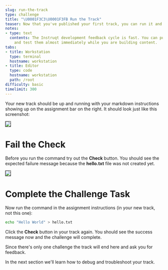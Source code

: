 ```yaml
---
slug: run-the-track
type: challenge
title: "\U0001F3C3\U0001F3FB Run the Track"
teaser: Now that you've published your first track, you can run it and test it out.
notes:
- type: text
  contents: The Instruqt development feedback cycle is fast. You can push changes
    and test them almost immediately while you are building content.
tabs:
- title: Workstation
  type: terminal
  hostname: workstation
- title: Editor
  type: code
  hostname: workstation
  path: /root
difficulty: basic
timelimit: 300
---
```

<style type="text/css" rel="stylesheet">
hr.cyan { background-color: cyan; color: cyan; height: 2px; margin-bottom: -10px; }
h2.cyan { color: cyan; }
</style>Your new track should be up and running with your markdown instructions showing up on the assignment bar on the right. It should look just like this screenshot:

<img style="border: 1px solid;" src="https://github.com/instruqt/instruqt-training-assets/blob/master/track-images/create_a_file.png?raw=true"></img>

Fail the Check
==============

Before you run the command try out the **Check** button. You should see the expected failure message because the **hello.txt** file was not created yet.

<img style="border: 1px solid;" src="https://github.com/instruqt/instruqt-training-assets/blob/master/track-images/failed_attempt.png?raw=true"></img>

Complete the Challenge Task
===========================

Now run the command in the assignment instructions (in your new track, not this one):

```bash
echo "Hello World" > hello.txt
```

Click the **Check** button in your track again. You should see the success message now and the challenge will complete.

Since there's only one challenge the track will end here and ask you for feedback.

In the next section we'll learn how to debug and troubleshoot your track.
